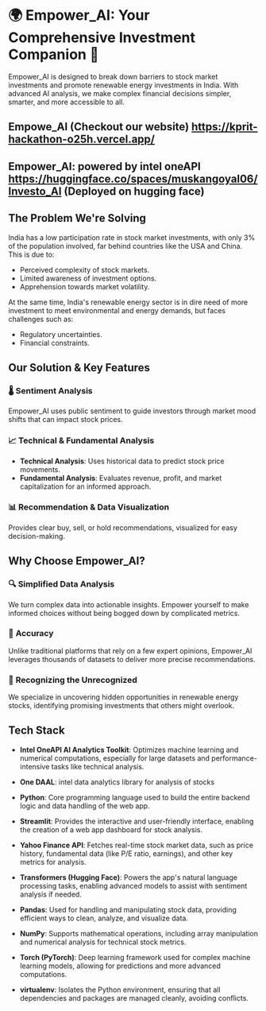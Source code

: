 

# 🌍 **Empower_AI: Your Comprehensive Investment Companion** 🌱

Empower_AI is designed to break down barriers to stock market investments and promote renewable energy investments in India. With advanced AI analysis, we make complex financial decisions simpler, smarter, and more accessible to all.

## **Empowe_AI (Checkout our website)** https://kprit-hackathon-o25h.vercel.app/

## **Empower_AI: powered by intel oneAPI** https://huggingface.co/spaces/muskangoyal06/Investo_AI (Deployed on hugging face)

## **The Problem We're Solving**

India has a low participation rate in stock market investments, with only 3% of the population involved, far behind countries like the USA and China.  
This is due to:

- Perceived complexity of stock markets.
- Limited awareness of investment options.
- Apprehension towards market volatility.

At the same time, India's renewable energy sector is in dire need of more investment to meet environmental and energy demands, but faces challenges such as:

- Regulatory uncertainties.
- Financial constraints.

## **Our Solution & Key Features**

### 🌡 **Sentiment Analysis**
Empower_AI uses public sentiment to guide investors through market mood shifts that can impact stock prices.

### 📈 **Technical & Fundamental Analysis**
- **Technical Analysis**: Uses historical data to predict stock price movements.
- **Fundamental Analysis**: Evaluates revenue, profit, and market capitalization for an informed approach.

### 📊 **Recommendation & Data Visualization**
Provides clear buy, sell, or hold recommendations, visualized for easy decision-making.


## **Why Choose Empower_AI?**

### 🔍 **Simplified Data Analysis**
We turn complex data into actionable insights. Empower yourself to make informed choices without being bogged down by complicated metrics.

### 🎯 **Accuracy**
Unlike traditional platforms that rely on a few expert opinions, Empower_AI leverages thousands of datasets to deliver more precise recommendations.

### 🌱 **Recognizing the Unrecognized**
We specialize in uncovering hidden opportunities in renewable energy stocks, identifying promising investments that others might overlook.

## **Tech Stack**
- **Intel OneAPI AI Analytics Toolkit**: Optimizes machine learning and numerical computations, especially for large datasets and performance-intensive tasks like technical analysis.
- **One DAAL**: intel data analytics library for analysis of stocks

- **Python**: Core programming language used to build the entire backend logic and data handling of the web app.
  
- **Streamlit**: Provides the interactive and user-friendly interface, enabling the creation of a web app dashboard for stock analysis.

- **Yahoo Finance API**: Fetches real-time stock market data, such as price history, fundamental data (like P/E ratio, earnings), and other key metrics for analysis.

- **Transformers (Hugging Face)**: Powers the app's natural language processing tasks, enabling advanced models to assist with sentiment analysis if needed.

- **Pandas**: Used for handling and manipulating stock data, providing efficient ways to clean, analyze, and visualize data.

- **NumPy**: Supports mathematical operations, including array manipulation and numerical analysis for technical stock metrics.

- **Torch (PyTorch)**: Deep learning framework used for complex machine learning models, allowing for predictions and more advanced computations.

- **virtualenv**: Isolates the Python environment, ensuring that all dependencies and packages are managed cleanly, avoiding conflicts.



